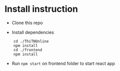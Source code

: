 # Install instruction

- Clone this repo

- Install dependencies

```
    cd ./ThiTNOnline
    npm install
    cd ./frontend
    npm install
```

- Run `npm start` on frontend folder to start react app
